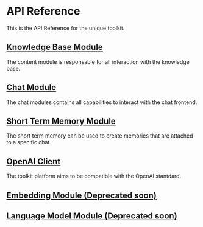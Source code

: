 # API Reference

This is the API Reference for the unique toolkit. 


## [Knowledge Base Module](./modules/content.md)
The content module is responsable for all interaction with the knowledge base.
## [Chat Module](./modules/chat.md)
The chat modules contains all capabilities to interact with the chat frontend.
## [Short Term Memory Module](./modules/short_term_memory.md)
The short term memory can be used to create memories that are attached to a specific chat.
## [OpenAI Client](./modules/openai.md)
The toolkit platform aims to be compatible with the OpenAI stantdard.

## [Embedding Module (Deprecated soon)](./modules/embedding.md)
## [Language Model Module (Deprecated soon)](./modules/language_model.md)
